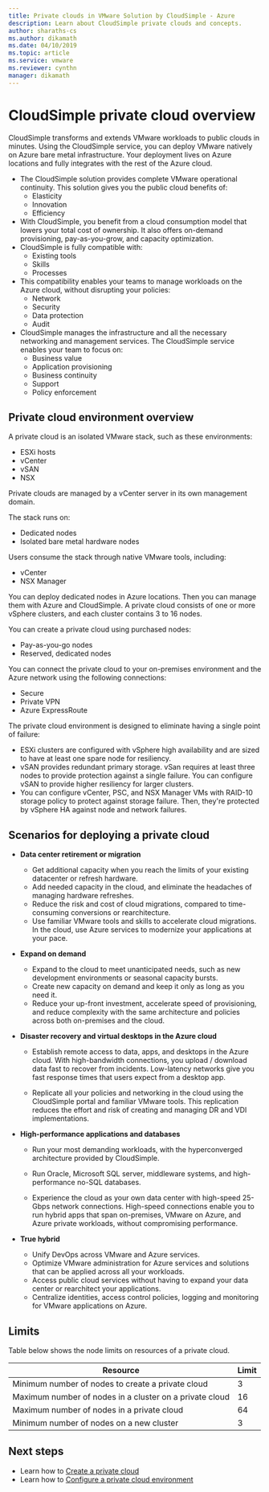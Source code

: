 ```yaml
---
title: Private clouds in VMware Solution by CloudSimple - Azure  
description: Learn about CloudSimple private clouds and concepts. 
author: sharaths-cs
ms.author: dikamath 
ms.date: 04/10/2019 
ms.topic: article 
ms.service: vmware 
ms.reviewer: cynthn 
manager: dikamath 
---
```

# CloudSimple private cloud overview

CloudSimple transforms and extends VMware workloads to public clouds in minutes. Using the CloudSimple service, you can deploy VMware natively on Azure bare metal infrastructure. Your deployment lives on Azure locations and fully integrates with the rest of the Azure cloud.

* The CloudSimple solution provides complete VMware operational continuity. This solution gives you the public cloud benefits of:
  * Elasticity
  * Innovation
  * Efficiency
* With CloudSimple, you benefit from a cloud consumption model that lowers your total cost of ownership. It also offers on-demand provisioning, pay-as-you-grow, and capacity optimization.
* CloudSimple is fully compatible with:
  * Existing tools
  * Skills
  * Processes
* This compatibility enables your teams to manage workloads on the Azure cloud, without disrupting your policies:
  * Network
  * Security  
  * Data protection  
  * Audit
* CloudSimple manages the infrastructure and all the necessary networking and management services. The CloudSimple service enables your team to focus on:
  * Business value
  * Application provisioning
  * Business continuity
  * Support
  * Policy enforcement

## Private cloud environment overview

A private cloud is an isolated VMware stack, such as these environments:

* ESXi hosts
* vCenter
* vSAN
* NSX

Private clouds are managed by a vCenter server in its own management domain.

The stack runs on:

* Dedicated nodes
* Isolated bare metal hardware nodes

Users consume the stack through native VMware tools, including:

* vCenter
* NSX Manager

You can deploy dedicated nodes in Azure locations. Then you can manage them with Azure and CloudSimple. A private cloud consists of one or more vSphere clusters, and each cluster contains 3 to 16 nodes.

You can create a private cloud using purchased nodes:

* Pay-as-you-go nodes
* Reserved, dedicated nodes

You can connect the private cloud to your on-premises environment and the Azure network using the following connections:

* Secure
* Private VPN
* Azure ExpressRoute

The private cloud environment is designed to eliminate having a single point of failure:

* ESXi clusters are configured with vSphere high availability and are sized to have at least one spare node for resiliency.
* vSAN provides redundant primary storage. vSan requires at least three nodes to provide protection against a single failure. You can configure vSAN to provide higher resiliency for larger clusters.
* You can configure vCenter, PSC, and NSX Manager VMs with RAID-10 storage policy to protect against storage failure. Then, they're protected by vSphere HA against node and network failures.

## Scenarios for deploying a private cloud

* **Data center retirement or migration**

  * Get additional capacity when you reach the limits of your existing datacenter or refresh hardware.
  * Add needed capacity in the cloud, and eliminate the headaches of managing hardware refreshes.
  * Reduce the risk and cost of cloud migrations, compared to time-consuming conversions or rearchitecture.
  * Use familiar VMware tools and skills to accelerate cloud migrations. In the cloud, use Azure services to modernize your applications at your pace.

* **Expand on demand**

  * Expand to the cloud to meet unanticipated needs, such as new development environments or seasonal capacity bursts.
  * Create new capacity on demand and keep it only as long as you need it.
  * Reduce your up-front investment, accelerate speed of provisioning, and reduce complexity with the same architecture and policies across both on-premises and the cloud.

* **Disaster recovery and virtual desktops in the Azure cloud**

  * Establish remote access to data, apps, and desktops in the Azure cloud. With high-bandwidth connections, you upload / download data fast to recover from incidents. Low-latency networks give you fast response times that users expect from a desktop app.

  * Replicate all your policies and networking in the cloud using the CloudSimple portal and familiar VMware tools. This replication reduces the effort and risk of creating and managing DR and VDI implementations.

* **High-performance applications and databases**

  * Run your most demanding workloads, with the hyperconverged architecture provided by CloudSimple.
  * Run Oracle, Microsoft SQL server, middleware systems, and high-performance no-SQL databases.

  * Experience the cloud as your own data center with high-speed 25-Gbps network connections. High-speed connections enable you to run hybrid apps that span on-premises, VMware on Azure, and Azure private workloads, without compromising performance.

* **True hybrid**

  * Unify DevOps across VMware and Azure services.
  * Optimize VMware administration for Azure services and solutions that can be applied across all your workloads.
  * Access public cloud services without having to expand your data center or rearchitect your applications.
  * Centralize identities, access control policies, logging and monitoring for VMware applications on Azure.

## Limits

Table below shows the node limits on resources of a private cloud.

| Resource | Limit |
|----------|-------|
| Minimum number of nodes to create a private cloud | 3 |
| Maximum number of nodes in a cluster on a private cloud | 16 |
| Maximum number of nodes in a private cloud | 64 |
| Minimum number of nodes on a new cluster | 3 |

## Next steps

* Learn how to [Create a private cloud](https://docs.azure.cloudsimple.com/create-private-cloud/)
* Learn how to [Configure a private cloud environment](quickstart-create-private-cloud.md)